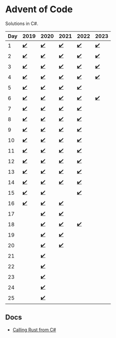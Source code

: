 # Advent of Code
Solutions in C#.

| Day | 2019 | 2020 | 2021 | 2022 | 2023 |
|-----|------|------|------|------|------|
| 1  | [✔️](https://github.com/sindrekjr/AdventOfCode/blob/master/AdventOfCode.Solutions/Year2019/Day01/Solution.cs) | [✔️](https://github.com/sindrekjr/AdventOfCode/blob/master/AdventOfCode.Solutions/Year2020/Day01/Solution.cs) | [✔️](https://github.com/sindrekjr/AdventOfCode/blob/master/AdventOfCode.Solutions/Year2021/Day01/Solution.cs) | [✔️](https://github.com/sindrekjr/AdventOfCode/blob/master/AdventOfCode.Solutions.Rust/src/y2022/d01.rs) | [✔️](https://github.com/sindrekjr/AdventOfCode/blob/master/AdventOfCode.Solutions/Year2023/Day01/Solution.cs)
| 2  | [✔️](https://github.com/sindrekjr/AdventOfCode/blob/master/AdventOfCode.Solutions/Year2019/Day02/Solution.cs) | [✔️](https://github.com/sindrekjr/AdventOfCode/blob/master/AdventOfCode.Solutions/Year2020/Day02/Solution.cs) | [✔️](https://github.com/sindrekjr/AdventOfCode/blob/master/AdventOfCode.Solutions/Year2021/Day02/Solution.cs) | [✔️](https://github.com/sindrekjr/AdventOfCode/blob/master/AdventOfCode.Solutions/Year2022/Day02/Solution.cs) | [✔️](https://github.com/sindrekjr/AdventOfCode/blob/master/AdventOfCode.Solutions/Year2023/Day02/Solution.cs)
| 3  | [✔️](https://github.com/sindrekjr/AdventOfCode/blob/master/AdventOfCode.Solutions/Year2019/Day03/Solution.cs) | [✔️](https://github.com/sindrekjr/AdventOfCode/blob/master/AdventOfCode.Solutions/Year2020/Day03/Solution.cs) | [✔️](https://github.com/sindrekjr/AdventOfCode/blob/master/AdventOfCode.Solutions/Year2021/Day03/Solution.cs) | [✔️](https://github.com/sindrekjr/AdventOfCode/blob/master/AdventOfCode.Solutions/Year2022/Day03/Solution.cs) | [✔️](https://github.com/sindrekjr/AdventOfCode/blob/master/AdventOfCode.Solutions/Year2023/Day03/Solution.cs)
| 4  | [✔️](https://github.com/sindrekjr/AdventOfCode/blob/master/AdventOfCode.Solutions/Year2019/Day04/Solution.cs) | [✔️](https://github.com/sindrekjr/AdventOfCode/blob/master/AdventOfCode.Solutions/Year2020/Day04/Solution.cs) | [✔️](https://github.com/sindrekjr/AdventOfCode/blob/master/AdventOfCode.Solutions/Year2021/Day04/Solution.cs) | [✔️](https://github.com/sindrekjr/AdventOfCode/blob/master/AdventOfCode.Solutions/Year2022/Day04/Solution.cs) | [✔️](https://github.com/sindrekjr/AdventOfCode/blob/master/AdventOfCode.Solutions/Year2023/Day04/Solution.cs)
| 5  | [✔️](https://github.com/sindrekjr/AdventOfCode/blob/master/AdventOfCode.Solutions/Year2019/Day05/Solution.cs) | [✔️](https://github.com/sindrekjr/AdventOfCode/blob/master/AdventOfCode.Solutions/Year2020/Day05/Solution.cs) | [✔️](https://github.com/sindrekjr/AdventOfCode/blob/master/AdventOfCode.Solutions/Year2021/Day05/Solution.cs) | [✔️](https://github.com/sindrekjr/AdventOfCode/blob/master/AdventOfCode.Solutions.Rust/src/y2022/d05.rs)
| 6  | [✔️](https://github.com/sindrekjr/AdventOfCode/blob/master/AdventOfCode.Solutions/Year2019/Day06/Solution.cs) | [✔️](https://github.com/sindrekjr/AdventOfCode/blob/master/AdventOfCode.Solutions/Year2020/Day06/Solution.cs) | [✔️](https://github.com/sindrekjr/AdventOfCode/blob/master/AdventOfCode.Solutions/Year2021/Day06/Solution.cs) | [✔️](https://github.com/sindrekjr/AdventOfCode/blob/master/AdventOfCode.Solutions.Rust/src/y2022/d06.rs) | [✔️](https://github.com/sindrekjr/AdventOfCode/blob/master/AdventOfCode.Solutions/Year2023/Day06/Solution.cs)
| 7  | [✔️](https://github.com/sindrekjr/AdventOfCode/blob/master/AdventOfCode.Solutions/Year2019/Day07/Solution.cs) | [✔️](https://github.com/sindrekjr/AdventOfCode/blob/master/AdventOfCode.Solutions/Year2020/Day07/Solution.cs) | [✔️](https://github.com/sindrekjr/AdventOfCode/blob/master/AdventOfCode.Solutions/Year2021/Day07/Solution.cs) | [✔️](https://github.com/sindrekjr/AdventOfCode/blob/master/AdventOfCode.Solutions.Rust/src/y2022/d07.rs)
| 8  | [✔️](https://github.com/sindrekjr/AdventOfCode/blob/master/AdventOfCode.Solutions/Year2019/Day08/Solution.cs) | [✔️](https://github.com/sindrekjr/AdventOfCode/blob/master/AdventOfCode.Solutions/Year2020/Day08/Solution.cs) | [✔️](https://github.com/sindrekjr/AdventOfCode/blob/master/AdventOfCode.Solutions/Year2021/Day08/Solution.cs) | [✔️](https://github.com/sindrekjr/AdventOfCode/blob/master/AdventOfCode.Solutions.Rust/src/y2022/d08.rs)
| 9  | [✔️](https://github.com/sindrekjr/AdventOfCode/blob/master/AdventOfCode.Solutions/Year2019/Day09/Solution.cs) | [✔️](https://github.com/sindrekjr/AdventOfCode/blob/master/AdventOfCode.Solutions/Year2020/Day09/Solution.cs) | [✔️](https://github.com/sindrekjr/AdventOfCode/blob/master/AdventOfCode.Solutions/Year2021/Day09/Solution.cs) | [✔️](https://github.com/sindrekjr/AdventOfCode/blob/master/AdventOfCode.Solutions.Rust/src/y2022/d09.rs)
| 10 | [✔️](https://github.com/sindrekjr/AdventOfCode/blob/master/AdventOfCode.Solutions/Year2019/Day10/Solution.cs) | [✔️](https://github.com/sindrekjr/AdventOfCode/blob/master/AdventOfCode.Solutions/Year2020/Day10/Solution.cs) | [✔️](https://github.com/sindrekjr/AdventOfCode/blob/master/AdventOfCode.Solutions/Year2021/Day10/Solution.cs) | [✔️](https://github.com/sindrekjr/AdventOfCode/blob/master/AdventOfCode.Solutions.Rust/src/y2022/d10.rs)
| 11 | [✔️](https://github.com/sindrekjr/AdventOfCode/blob/master/AdventOfCode.Solutions/Year2019/Day11/Solution.cs) | [✔️](https://github.com/sindrekjr/AdventOfCode/blob/master/AdventOfCode.Solutions/Year2020/Day11/Solution.cs) | [✔️](https://github.com/sindrekjr/AdventOfCode/blob/master/AdventOfCode.Solutions/Year2021/Day11/Solution.cs) | [✔️](https://github.com/sindrekjr/AdventOfCode/blob/master/AdventOfCode.Solutions.Rust/src/y2022/d11.rs)
| 12 | [✔️](https://github.com/sindrekjr/AdventOfCode/blob/master/AdventOfCode.Solutions/Year2019/Day12/Solution.cs) | [✔️](https://github.com/sindrekjr/AdventOfCode/blob/master/AdventOfCode.Solutions/Year2020/Day12/Solution.cs) | [✔️](https://github.com/sindrekjr/AdventOfCode/blob/master/AdventOfCode.Solutions/Year2021/Day12/Solution.cs) | [✔️](https://github.com/sindrekjr/AdventOfCode/blob/master/AdventOfCode.Solutions.Rust/src/y2022/d12.rs)
| 13 | [✔️](https://github.com/sindrekjr/AdventOfCode/blob/master/AdventOfCode.Solutions/Year2019/Day13/Solution.cs) | [✔️](https://github.com/sindrekjr/AdventOfCode/blob/master/AdventOfCode.Solutions/Year2020/Day13/Solution.cs) | [✔️](https://github.com/sindrekjr/AdventOfCode/blob/master/AdventOfCode.Solutions/Year2021/Day13/Solution.cs) | [✔️](https://github.com/sindrekjr/AdventOfCode/blob/master/AdventOfCode.Solutions.Rust/src/y2022/d13.rs)
| 14 | [✔️](https://github.com/sindrekjr/AdventOfCode/blob/master/AdventOfCode.Solutions/Year2019/Day14/Solution.cs) | [✔️](https://github.com/sindrekjr/AdventOfCode/blob/master/AdventOfCode.Solutions/Year2020/Day14/Solution.cs) | [✔️](https://github.com/sindrekjr/AdventOfCode/blob/master/AdventOfCode.Solutions/Year2021/Day14/Solution.cs) | [✔️](https://github.com/sindrekjr/AdventOfCode/blob/master/AdventOfCode.Solutions.Rust/src/y2022/d14.rs)
| 15 | [✔️](https://github.com/sindrekjr/AdventOfCode/blob/master/AdventOfCode.Solutions/Year2019/Day15/Solution.cs) | [✔️](https://github.com/sindrekjr/AdventOfCode/blob/master/AdventOfCode.Solutions/Year2020/Day15/Solution.cs) |  | [✔️](https://github.com/sindrekjr/AdventOfCode/blob/master/AdventOfCode.Solutions.Rust/src/y2022/d15.rs)
| 16 | [✔️](https://github.com/sindrekjr/AdventOfCode/blob/master/AdventOfCode.Solutions/Year2019/Day16/Solution.cs) | [✔️](https://github.com/sindrekjr/AdventOfCode/blob/master/AdventOfCode.Solutions/Year2020/Day16/Solution.cs) | [✔️](https://github.com/sindrekjr/AdventOfCode/blob/master/AdventOfCode.Solutions/Year2021/Day16/Solution.cs)
| 17 | | [✔️](https://github.com/sindrekjr/AdventOfCode/blob/master/AdventOfCode.Solutions/Year2020/Day17/Solution.cs) | [✔️](https://github.com/sindrekjr/AdventOfCode/blob/master/AdventOfCode.Solutions/Year2021/Day17/Solution.cs)
| 18 | | [✔️](https://github.com/sindrekjr/AdventOfCode/blob/master/AdventOfCode.Solutions/Year2020/Day18/Solution.cs) | [✔️](https://github.com/sindrekjr/AdventOfCode/blob/master/AdventOfCode.Solutions/Year2021/Day18/Solution.cs) | [✔️](https://github.com/sindrekjr/AdventOfCode/blob/master/AdventOfCode.Solutions.Rust/src/y2022/d18.rs)
| 19 | | [✔️](https://github.com/sindrekjr/AdventOfCode/blob/master/AdventOfCode.Solutions/Year2020/Day19/Solution.cs) | [✔️](https://github.com/sindrekjr/AdventOfCode/blob/master/AdventOfCode.Solutions/Year2021/Day19/Solution.cs)
| 20 | | [✔️](https://github.com/sindrekjr/AdventOfCode/blob/master/AdventOfCode.Solutions/Year2020/Day20/Solution.cs) | [✔️](https://github.com/sindrekjr/AdventOfCode/blob/master/AdventOfCode.Solutions/Year2021/Day20/Solution.cs)
| 21 | | [✔️](https://github.com/sindrekjr/AdventOfCode/blob/master/AdventOfCode.Solutions/Year2020/Day21/Solution.cs) |
| 22 | | [✔️](https://github.com/sindrekjr/AdventOfCode/blob/master/AdventOfCode.Solutions/Year2020/Day22/Solution.cs) |
| 23 | | [✔️](https://github.com/sindrekjr/AdventOfCode/blob/master/AdventOfCode.Solutions/Year2020/Day23/Solution.cs) |
| 24 | | [✔️](https://github.com/sindrekjr/AdventOfCode/blob/master/AdventOfCode.Solutions/Year2020/Day24/Solution.cs) |
| 25 | | [✔️](https://github.com/sindrekjr/AdventOfCode/blob/master/AdventOfCode.Solutions/Year2020/Day25/Solution.cs) |

## Docs

- [Calling Rust from C#](https://dev.to/living_syn/calling-rust-from-c-6hk)
